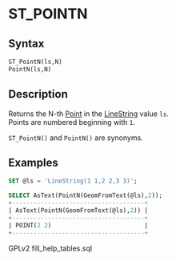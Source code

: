 # ST\_POINTN

## Syntax

```sql
ST_PointN(ls,N)
PointN(ls,N)
```

## Description

Returns the N-th [Point](../../../sql-statements/geometry-constructors/geometry-constructors/point.md) in the [LineString](../../../sql-statements/geometry-constructors/geometry-constructors/linestring.md) value `ls`.\
Points are numbered beginning with `1`.

`ST_PointN()` and `PointN()` are synonyms.

## Examples

```sql
SET @ls = 'LineString(1 1,2 2,3 3)';

SELECT AsText(PointN(GeomFromText(@ls),2));
+-------------------------------------+
| AsText(PointN(GeomFromText(@ls),2)) |
+-------------------------------------+
| POINT(2 2)                          |
+-------------------------------------+
```

GPLv2 fill\_help\_tables.sql
